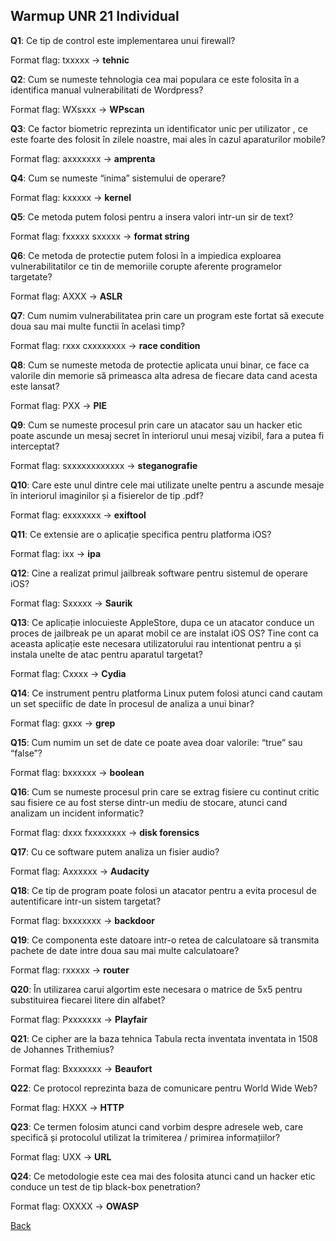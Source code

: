 ## Warmup UNR 21 Individual

**Q1**: Ce tip de control este implementarea unui firewall?

Format flag: txxxxx -> **tehnic**

**Q2**: Cum se numeste tehnologia cea mai populara ce este folosita în a identifica manual vulnerabilitati de Wordpress?

Format flag: WXsxxx -> **WPscan**

**Q3**: Ce factor biometric reprezinta un identificator unic per utilizator , ce este foarte des folosit în zilele noastre, mai ales în cazul aparaturilor mobile?

Format flag: axxxxxxx -> **amprenta**

**Q4**: Cum se numeste “inima” sistemului de operare?

Format flag: kxxxxx -> **kernel**

**Q5**: Ce metoda putem folosi pentru a insera valori intr-un sir de text?

Format flag: fxxxxx sxxxxx -> **format string**

**Q6**: Ce metoda de protectie putem folosi în a impiedica exploarea vulnerabilitatilor ce tin de memoriile corupte aferente programelor targetate?

Format flag: AXXX -> **ASLR**

**Q7**: Cum numim vulnerabilitatea prin care un program este fortat să execute doua sau mai multe functii în acelasi timp?

Format flag: rxxx cxxxxxxxx -> **race condition**

**Q8**: Cum se numeste metoda de protectie aplicata unui binar, ce face ca valorile din memorie să primeasca alta adresa de fiecare data cand acesta este lansat?

Format flag: PXX -> **PIE**

**Q9**: Cum se numeste procesul prin care un atacator sau un hacker etic poate ascunde un mesaj secret în interiorul unui mesaj vizibil, fara a putea fi interceptat?

Format flag: sxxxxxxxxxxxx -> **steganografie**

**Q10**: Care este unul dintre cele mai utilizate unelte pentru a ascunde mesaje în interiorul imaginilor și a fisierelor de tip .pdf?

Format flag: exxxxxxx -> **exiftool**

**Q11**: Ce extensie are o aplicație specifica pentru platforma iOS?

Format flag: ixx -> **ipa**

**Q12**: Cine a realizat primul jailbreak software pentru sistemul de operare iOS?

Format flag: Sxxxxx -> **Saurik**

**Q13**: Ce aplicație inlocuieste AppleStore, dupa ce un atacator conduce un proces de jailbreak pe un aparat mobil ce are instalat iOS OS? Tine cont ca aceasta aplicație este necesara utilizatorului rau intentionat pentru a și instala unelte de atac pentru aparatul targetat?

Format flag: Cxxxx -> **Cydia**

**Q14**: Ce instrument pentru platforma Linux putem folosi atunci cand cautam un set speciific de date în procesul de analiza a unui binar?

Format flag: gxxx -> **grep**

**Q15**: Cum numim un set de date ce poate avea doar valorile: “true” sau “false”?

Format flag: bxxxxxx -> **boolean**

**Q16**: Cum se numeste procesul prin care se extrag fisiere cu continut critic sau fisiere ce au fost sterse dintr-un mediu de stocare, atunci cand analizam un incident informatic?

Format flag: dxxx fxxxxxxxx -> **disk forensics**

**Q17**: Cu ce software putem analiza un fisier audio?

Format flag: Axxxxxx -> **Audacity**

**Q18**: Ce tip de program poate folosi un atacator pentru a evita procesul de autentificare intr-un sistem targetat?

Format flag: bxxxxxxx -> **backdoor**

**Q19**: Ce componenta este datoare intr-o retea de calculatoare să transmita pachete de date intre doua sau mai multe calculatoare?

Format flag: rxxxxx -> **router**

**Q20**: În utilizarea carui algortim este necesara o matrice de 5x5 pentru substituirea fiecarei litere din alfabet?

Format flag: Pxxxxxxx -> **Playfair**

**Q21**: Ce cipher are la baza tehnica Tabula recta inventata inventata in 1508 de Johannes Trithemius?

Format flag: Bxxxxxxx -> **Beaufort**

**Q22**: Ce protocol reprezinta baza de comunicare pentru World Wide Web?

Format flag: HXXX -> **HTTP**

**Q23**: Ce termen folosim atunci cand vorbim despre adresele web, care specifică și protocolul utilizat la trimiterea / primirea informațiilor?

Format flag: UXX -> **URL**

**Q24**: Ce metodologie este cea mai des folosita atunci cand un hacker etic conduce un test de tip black-box penetration?

Format flag: OXXXX -> **OWASP**

[Back](../unbreakable.md)
